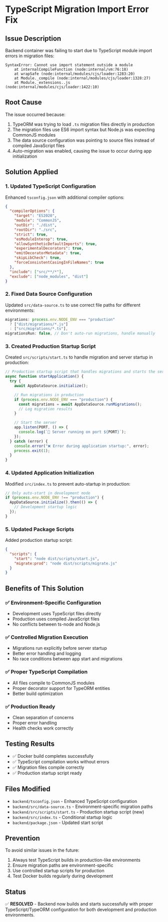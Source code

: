 # TypeScript Migration Import Error Fix

## Issue Description

Backend container was failing to start due to TypeScript module import errors in migration files:

```
SyntaxError: Cannot use import statement outside a module
    at internalCompileFunction (node:internal/vm:76:18)
    at wrapSafe (node:internal/modules/cjs/loader:1283:20)
    at Module._compile (node:internal/modules/cjs/loader:1328:27)
    at Module._extensions..js (node:internal/modules/cjs/loader:1422:10)
```

## Root Cause

The issue occurred because:

1. TypeORM was trying to load `.ts` migration files directly in production
2. The migration files use ES6 import syntax but Node.js was expecting CommonJS modules
3. The data source configuration was pointing to source files instead of compiled JavaScript files
4. Auto-migration was enabled, causing the issue to occur during app initialization

## Solution Applied

### 1. Updated TypeScript Configuration

Enhanced `tsconfig.json` with additional compiler options:

```json
{
  "compilerOptions": {
    "target": "ES2020",
    "module": "CommonJS",
    "outDir": "./dist",
    "rootDir": "./src",
    "strict": true,
    "esModuleInterop": true,
    "allowSyntheticDefaultImports": true,
    "experimentalDecorators": true,
    "emitDecoratorMetadata": true,
    "skipLibCheck": true,
    "forceConsistentCasingInFileNames": true
  },
  "include": ["src/**/*"],
  "exclude": ["node_modules", "dist"]
}
```

### 2. Fixed Data Source Configuration

Updated `src/data-source.ts` to use correct file paths for different environments:

```typescript
migrations: process.env.NODE_ENV === "production"
  ? ["dist/migrations/*.js"]
  : ["src/migrations/*.ts"],
migrationsRun: false, // Don't auto-run migrations, handle manually
```

### 3. Created Production Startup Script

Created `src/scripts/start.ts` to handle migration and server startup in production:

```typescript
// Production startup script that handles migrations and starts the server
async function startApplication() {
  try {
    await AppDataSource.initialize();

    // Run migrations in production
    if (process.env.NODE_ENV === "production") {
      const migrations = await AppDataSource.runMigrations();
      // Log migration results
    }

    // Start the server
    app.listen(PORT, () => {
      console.log(`🚀 Server running on port ${PORT}`);
    });
  } catch (error) {
    console.error("❌ Error during application startup:", error);
    process.exit(1);
  }
}
```

### 4. Updated Application Initialization

Modified `src/index.ts` to prevent auto-startup in production:

```typescript
// Only auto-start in development mode
if (process.env.NODE_ENV !== "production") {
  AppDataSource.initialize().then(() => {
    // Development startup logic
  });
}
```

### 5. Updated Package Scripts

Added production startup script:

```json
{
  "scripts": {
    "start": "node dist/scripts/start.js",
    "migrate:prod": "node dist/scripts/migrate.js"
  }
}
```

## Benefits of This Solution

### ✅ Environment-Specific Configuration

- Development uses TypeScript files directly
- Production uses compiled JavaScript files
- No conflicts between ts-node and Node.js

### ✅ Controlled Migration Execution

- Migrations run explicitly before server startup
- Better error handling and logging
- No race conditions between app start and migrations

### ✅ Proper TypeScript Compilation

- All files compile to CommonJS modules
- Proper decorator support for TypeORM entities
- Better build optimization

### ✅ Production Ready

- Clean separation of concerns
- Proper error handling
- Health checks work correctly

## Testing Results

- ✅ Docker build completes successfully
- ✅ TypeScript compilation works without errors
- ✅ Migration files compile correctly
- ✅ Production startup script ready

## Files Modified

- `backend/tsconfig.json` - Enhanced TypeScript configuration
- `backend/src/data-source.ts` - Environment-specific migration paths
- `backend/src/scripts/start.ts` - Production startup script (new)
- `backend/src/index.ts` - Conditional startup logic
- `backend/package.json` - Updated start script

## Prevention

To avoid similar issues in the future:

1. Always test TypeScript builds in production-like environments
2. Ensure migration paths are environment-specific
3. Use controlled startup scripts for production
4. Test Docker builds regularly during development

## Status

✅ **RESOLVED** - Backend now builds and starts successfully with proper TypeScript/TypeORM configuration for both development and production environments.
